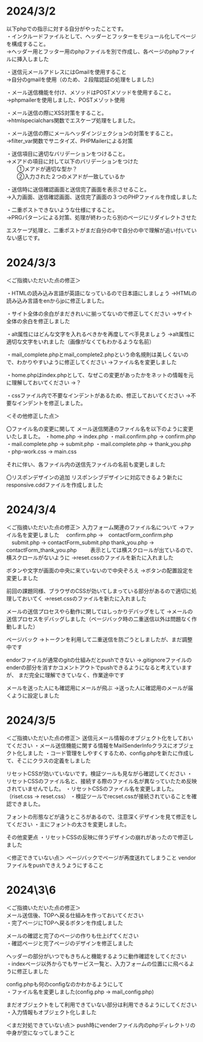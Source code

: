 # 2024/3/2  
以下phpでの指示に対する自分がやったことです。  
・インクルードファイルとして、ヘッダーとフッターをモジュール化してページを構成すること。  
→ヘッダー用とフッター用のphpファイルを別で作成し、各ページのphpファイルに挿入しました  

・送信元メールアドレスにはGmailを使用すること  
→自分のgmailを使用（のため、２段階認証の処理をしました)  

・メール送信機能を付け、メソッドはPOSTメソッドを使用すること。  
→phpmailerを使用しました、POSTメゾット使用  

・メール送信の際にXSS対策をすること。  
→htmlspecialchars関数でエスケープ処理をしました。  

・メール送信の際にメールヘッダインジェクションの対策をすること。  
→filter_var関数でサニタイズ、PHPMailerによる対策  

・送信項目に適切なバリデーションをつけること。  
→メアドの項目に対して以下のバリデーションをつけた  
　　①メアドが適切な型か？  
　　②入力された２つのメアドが一致しているか  

・送信時に送信確認画面と送信完了画面を表示させること。  
→入力画面、送信確認画面、送信完了画面の３つのPHPファイルを作成しました  

・二重ポストできないような仕様にすること。  
→PRGパターンによる対策、処理が終わったら別のページにリダイレクトさせた  

エスケープ処理と、二重ポストがまだ自分の中で自分の中で理解が追い付いていない感じです。  


# 2024/3/3

＜ご指摘いただいた点の修正＞

・HTMLの読み込み言語が英語になっているので日本語にしましょう
→HTMLの読み込み言語をenからjpに修正しました。

・サイト全体の余白がまだきれいに揃ってないので修正してください
→サイト全体の余白を修正しました

・alt属性にはどんな文字を入れるべきかを再度してべ手見ましょう
→alt属性に適切な文字をいれました（画像がなくてもわかるような名前）

・mail_complete.phpとmail_complete2.phpという命名規則は美しくないので、わかりやすいように修正してください
→ファイル名を変更しました

・home.phpはindex.phpとして、なぜこの変更があったかをネットの情報を元に理解しておいてください
→？

・cssファイル内で不要なインデントがあるため、修正しておいてください
→不要なインデントを修正しました。



＜その他修正した点＞

〇ファイル名の変更に関して
メール送信関連のファイル名を以下のように変更いたしました。
・home.php → index.php
・mail.confirm.php → confirm.php
・mail.complete.php → submit.php
・mail.complete.php → thank_you.php
・php-work.css → main.css

それに伴い、各ファイル内の送信先ファイルの名前も変更しました


〇リスポンデザインの追加
リスポンシブデザインに対応できるよう新たにresponsive.cddファイルを作成しました




# 2024/3/4
＜ご指摘いただいた点の修正＞
入力フォーム関連のファイル名について
→ファイル名を変更しました
　confirm.php →　contactForm_confirm.php
　submit.php → contactForm_submit.php
  thank_you.php → contactForm_thank_you.php
　　
表示としては横スクロールが出ているので、横スクロールがないように
→reset.cssのファイルを新たに入れました

ボタンや文字が画面の中央に来ていないので中央ぞろえ
→ボタンの配置設定を変更しました

前回の課題同様、ブラウザのCSSが効いてしまっている部分があるので適切に処理しておいてく
→reset.cssのファイルを新たに入れました

メールの送信プロセスやら動作に関してはしっかりデバッグをして
→メールの送信プロセスをデバッグしました（ページバック時の二重送信以外は問題なく作動しました）

ページバック
→トークンを利用して二重送信を防ごうとしましたが、まだ調整中です

endorファイルが通常のgitの仕組みだとpushできない
→.gitignoreファイルのenderの部分を消すかコメントアウトでpushできるようになると考えていますが、
まだ完全に理解できていなく、作業途中です

メールを送った人にも確認用にメールが飛ぶ
→送った人に確認用のメールが届くように設定しました

# 2024/3/5
＜ご指摘いただいた点の修正＞
送信元メール情報のオブジェクト化をしておいてください
・メール送信機能に関する情報をMailSenderInfoクラスにオブジェクト化しました
・コード管理をしやすくするため、config.phpを新たに作成して、そこにクラスの定義をしました

リセットCSSが効いていないです。検証ツールも見ながら確認してください
・リセットCSSのファイル名と、接続する際のファイル名が異なっていたため反映されていませんでした。
・リセットCSSのファイル名を変更しました。（riset.css → reset.css）
・検証ツールでrecset.cssが接続されていることを確認できました。

フォントの形態などが違うところがあるので、注意深くデザインを見て修正をしてください
・主にフォントの太さを変更しました。

その他変更点
・リセットCSSの反映に伴うデザインの崩れがあったので修正しました


＜修正できていない点＞
ページバックでページが再度送れてしまうこと
vendorファイルをpushできえうようにすること

# 2024\3\6
＜ご指摘いただいた点の修正＞  
メール送信後、TOPへ戻る仕組みを作っておいてください  
・完了ページにTOPへ戻るボタンを作成しました  

メールの確認と完了のページの作りも仕上げてください  
・確認ページと完了ページのデザインを修正しました  

ヘッダーの部分がいつでもきちんと機能するように動作確認をしてください  
・indexページ以外からでもサービス一覧と、入力フォームの位置にに飛べるように修正しました  

config.phpも何のconfigなのかわかるようにして  
・ファイル名を変更しました(config.php → mail_config.php)  

まだオブジェクトをして利用できていない部分は利用できるようにしてください  
・入力情報もオブジェクト化しました



＜まだ対処できていない点＞
push時にvenderファイル内のphpディレクトリの中身が空になってしまうこと  